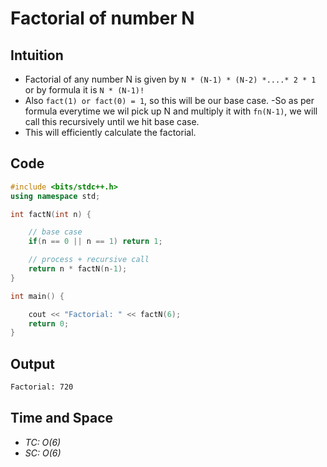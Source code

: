 # Factorial of number N

## Intuition
- Factorial of any number N is given by ```N * (N-1) * (N-2) *....* 2 * 1``` or by formula it is ```N * (N-1)!```
- Also ```fact(1) or fact(0) = 1```, so this will be our base case.
-So as per formula everytime we wil pick up N and multiply it with ```fn(N-1)```, we will call this recursively until we hit base case.
- This will efficiently calculate the factorial.

## Code
```cpp
#include <bits/stdc++.h>
using namespace std;

int factN(int n) {

    // base case
    if(n == 0 || n == 1) return 1;

    // process + recursive call
    return n * factN(n-1);
}

int main() {

    cout << "Factorial: " << factN(6);
    return 0;
}
```

## Output

```bash
Factorial: 720
```

## Time and Space
- *TC: O(6)*
- *SC: O(6)*